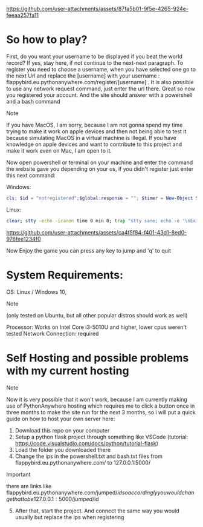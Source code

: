 https://github.com/user-attachments/assets/87fa5b01-9f5e-4265-924e-feeaa257fa11



# So how to play?

First, do you want your username to be displayed if you beat the world record? If yes, stay here, if not continue to the next-next paragraph.
To register you need to choose a username, when you have selected one go to the next Url and replace the [username] with your username : flappybird.eu.pythonanywhere.com/register/[username] . It is also possible to use any network request command, just enter the url there.
Great so now you registered your account. And the site should answer with a powershell and a bash command

> [!NOTE]
> If you have MacOS, I am sorry, because I am not gonna spend my time trying to make it work on apple devices and 
then not being able to test it because simulating MacOS in a virtual machine is illegal. If you have knowledge on apple devices and want to contribute to this project
and make it work even on Mac, I am open to it.


Now open powershell or terminal on your machine and enter the command the website gave you depending on your os, if you didn't register just enter this next command: 


Windows:
```powershell
cls; $id = "notregistered";$global:response = ""; $timer = New-Object System.Timers.Timer 100; $timer.AutoReset = $true; Register-ObjectEvent -InputObject $timer -EventName Elapsed -Action { try { $global:response = Invoke-RestMethod "http://flappybird.eu.pythonanywhere.com/$($id)" } catch { $global:response = "ERROR: $($_.Exception.Message)" } } -SourceIdentifier PollEvent; $timer.Start(); while ($true) { [Console]::SetCursorPosition(0, 0); [Console]::SetCursorPosition(0, 0); Write-Host $global:response; if ([Console]::KeyAvailable) { $key = [Console]::ReadKey($true).Key; Invoke-RestMethod "http://flappybird.eu.pythonanywhere.com/jumped/$id" | Out-Null; if ($key -eq 'Q') { break } } }; $timer.Stop(); Unregister-Event -SourceIdentifier PollEvent; $timer.Dispose(); Write-Host "`nExited. Timer stopped and resources cleaned up"
```

Linux:
```bash
clear; stty -echo -icanon time 0 min 0; trap "stty sane; echo -e '\nExited.'; exit" SIGINT; id="notregistered"; while true; do tput cup 0 0; read -rsn1 -t 0.05 key; if [ $? -eq 0 ]; then [[ $key == "q" || $key == "Q" ]] && break || curl -s http://flappybird.eu.pythonanywhere.com/jumped/$id; else curl -s http://flappybird.eu.pythonanywhere.com/$id; fi; done; stty sane; echo -e "\nExited."
```
https://github.com/user-attachments/assets/ca4f5f84-f401-43d1-8ed0-976fee1234f0

Now Enjoy the game you can press any key to jump and 'q' to quit

# System Requirements:

OS: Linux / Windows 10,
> [!NOTE]
> (only tested on Ubuntu, but all other popular distros should work as well)

Processor: Works on Intel Core i3-5010U and higher, lower cpus weren't tested
Network Connection: required


# Self Hosting and possible problems with my current hosting
> [!NOTE]
Now it is very possible that it won't work, because I am currently making use of PythonAnywhere hosting which requires me to click a button once in three months
to make the site run for the next 3 months, so i will put a quick guide on how to host your own server here:

1) Download this repo on your computer
2) Setup a python flask project through something like VSCode (tutorial: https://code.visualstudio.com/docs/python/tutorial-flask)
3) Load the folder you downloaded there
4) Change the ips in the powershell.txt and bash.txt files from flappybird.eu.pythonanywhere.com/ to 127.0.0.1:5000/
> [!IMPORTANT]
> there are links like flappybird.eu.pythonanywhere.com/jumped/$id so accordingly you would change that to be 127.0.0.1:5000/jumped/$id
5) After that, start the project. And connect the same way you would usually but replace the ips when registering
